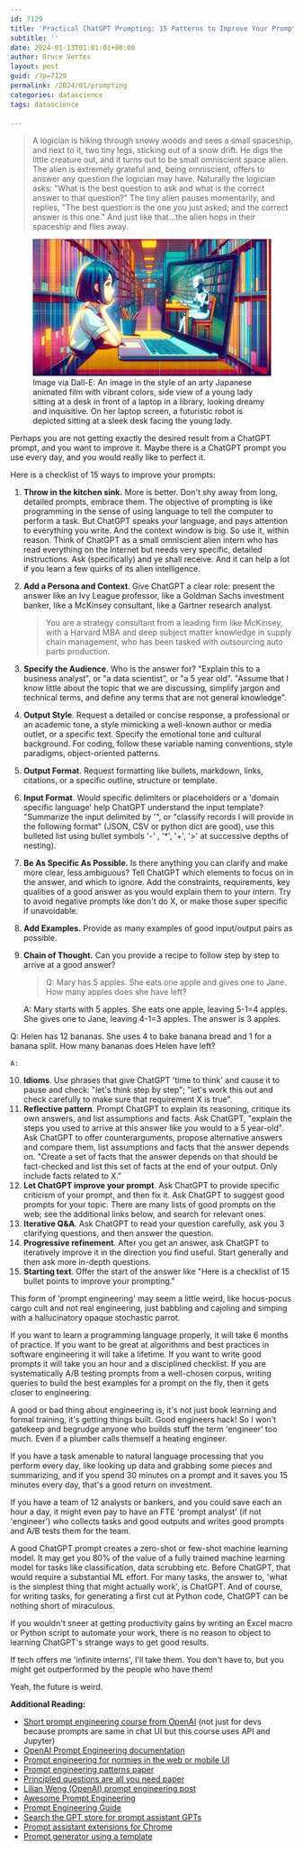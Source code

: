 ```yaml
---
id: 7129
title: 'Practical ChatGPT Prompting: 15 Patterns to Improve Your Prompts'
subtitle: ''
date: 2024-01-13T01:01:01+00:00
author: Druce Vertes
layout: post
guid: /?p=7129
permalink: /2024/01/prompting
categories: datascience
tags: datascience

---
```


> A logician is hiking through snowy woods and sees a small spaceship, and next to it, two tiny legs, sticking out of a snow drift. He digs the little creature out, and it turns out to be small omniscient space alien. The alien is extremely grateful and, being omniscient, offers to answer any question the logician may have. Naturally the logician asks: "What is the best question to ask and what is the correct answer to that question?" The tiny alien pauses momentarily, and replies, "The best question is the one you just asked; and the correct answer is this one." And just like that...the alien hops in their spaceship and flies away.

<figure>
  <img
  src="/assets/2024/young_lady_chatgpt.png"
  alt="Young lady prompting ChatGPT.">
  <figcaption>Image via Dall-E: An image in the style of an arty Japanese animated film with vibrant colors, side view of a young lady sitting at a desk in front of a laptop in a library, looking dreamy and inquisitive. On her laptop screen, a futuristic robot is depicted sitting at a sleek desk facing the young lady.
</figcaption>
</figure>
<!--more-->

Perhaps you are not getting exactly the desired result from a ChatGPT prompt, and you want to improve it. Maybe there is a ChatGPT prompt you use every day, and you would really like to perfect it. 

Here is a checklist of 15 ways to improve your prompts:

1. **Throw in the kitchen sink.** More is better. Don't shy away from long, detailed prompts, embrace them. The objective of prompting is like programming in the sense of using language to tell the computer to perform a task. But ChatGPT speaks *your* language, and pays attention to everything you write. And the context window is big. So use it, within reason. Think of ChatGPT as a small omniscient alien intern who has read everything on the Internet but needs very specific, detailed instructions. Ask (specifically) and ye shall receive. And it can help a lot if you learn a few quirks of its alien intelligence.
2. **Add a Persona and Context**. Give ChatGPT a clear role: present the answer like an Ivy League professor, like a Goldman Sachs investment banker, like a McKinsey consultant, like a Gartner research analyst.
   > You are a strategy consultant from a leading firm like McKinsey, with a Harvard MBA and deep subject matter knowledge in supply chain management, who has been tasked with outsourcing auto parts production.
2. **Specify the Audience**. Who is the answer for? "Explain this to a business analyst", or "a data scientist", or "a 5 year old". "Assume that I know little about the topic that we are discussing, simplify jargon and technical terms, and define any terms that are not general knowledge". 
3. **Output Style**. Request a detailed or concise response, a professional or an academic tone, a style mimicking a well-known author or media outlet, or a specific text. Specify the emotional tone and cultural background. For coding, follow these variable naming conventions, style paradigms, object-oriented patterns. 
5. **Output Format**. Request formatting like bullets, markdown, links, citations, or a specific outline, structure or template.
6. **Input Format**. Would specific delimiters or placeholders or a 'domain specific language' help ChatGPT understand the input template? "Summarize the input delimited by '", or "classify records I will provide in the following format" (JSON, CSV or python dict are good), use this bulleted list using bullet symbols '-' , '\*', '+', '>' at successive depths of nesting).
7. **Be As Specific As Possible.** Is there anything you can clarify and make more clear, less ambiguous? Tell ChatGPT which elements to focus on in the answer, and which to ignore. Add the constraints, requirements, key qualities of a good answer as you would explain them to your intern. Try to avoid negative prompts like don't do X, or make those super specific if unavoidable.
8. **Add Examples.** Provide as many examples of good input/output pairs as possible.
9. **Chain of Thought.** Can you provide a recipe to follow step by step to arrive at a good answer? 
   
   >Q: Mary has 5 apples. She eats one apple and gives one to Jane. How many apples does she have left?
   >
   A: Mary starts with 5 apples. She eats one apple, leaving 5-1=4 apples. She gives one to Jane, leaving 4-1=3 apples. The answer is 3 apples. 
>   
   Q: Helen has 12 bananas. She uses 4 to bake banana bread and 1 for a banana split. How many bananas does Helen have left?
>   
    A:
   
10. **Idioms**. Use phrases that give ChatGPT 'time to think' and cause it to pause and check: "let's think step by step"; "let's work this out and check carefully to make sure that requirement X is true".
11. **Reflective pattern**. Prompt ChatGPT to explain its reasoning, critique its own answers, and list assumptions and facts. Ask ChatGPT, "explain the steps you used to arrive at this answer like you would to a 5 year-old". Ask ChatGPT to offer counterarguments, propose alternative answers and compare them, list assumptions and facts that the answer depends on. "Create a set of facts that the answer depends on that should be fact-checked and list this set of facts at the end of your output. Only include facts related to X."
12. **Let ChatGPT improve your prompt**. Ask ChatGPT to provide specific criticism of your prompt, and then fix it. Ask ChatGPT to suggest good prompts for your topic. There are many lists of good prompts on the web; see the additional links below, and search for relevant ones.
13. **Iterative Q&A**. Ask ChatGPT to read your question carefully, ask you 3 clarifying questions, and then answer the question.
14. **Progressive refinement**. After you get an answer, ask ChatGPT to iteratively improve it in the direction you find useful. Start generally and then ask more in-depth questions.
15. **Starting text**. Offer the start of the answer like "Here is a checklist of 15 bullet points to improve your prompting."

 This form of 'prompt engineering' may seem a little weird, like hocus-pocus cargo cult and not real engineering, just babbling and cajoling and simping with a hallucinatory opaque stochastic parrot.

If you want to learn a programming language properly, it will take 6 months of practice. If you want to be great at algorithms and best practices in software engineering it will take a lifetime. If you want to write good prompts it will take you an hour and a disciplined checklist. If you are systematically A/B testing prompts from a well-chosen corpus, writing queries to build the best examples for a prompt on the fly, then it gets closer to engineering. 

A good or bad thing about engineering is, it's not just book learning and formal training, it's getting things built. Good engineers hack! So I won't gatekeep and begrudge anyone who builds stuff the term 'engineer' too much. Even if a plumber calls themself a heating engineer.

If you have a task amenable to natural language processing that you perform every day, like looking up data and grabbing some pieces and summarizing, and if you spend 30 minutes on a prompt and it saves you 15 minutes every day, that's a good return on investment. 

If you have a team of 12 analysts or bankers, and you could save each an hour a day, it might even pay to have an FTE 'prompt analyst' (if not 'engineer')  who collects tasks and good outputs and writes good prompts and A/B tests them for the team.

A good ChatGPT prompt creates a zero-shot or few-shot machine learning model. It may get you 80% of the value of a fully trained machine learning model for tasks like classification, data scrubbing etc. Before ChatGPT, that would require a substantial ML effort. For many tasks, the answer to, 'what is the simplest thing that might actually work', is ChatGPT. And of course, for writing tasks, for generating a first cut at Python code, ChatGPT can be nothing short of miraculous.

If you wouldn't sneer at getting productivity gains by writing an Excel macro or Python script to automate your work, there is no reason to object to learning ChatGPT's strange ways to get good results. 

If tech offers me 'infinite interns', I'll take them. You don't have to, but you might get outperformed by the people who have them!

Yeah, the future is weird.

**Additional Reading:**
  - [Short prompt engineering course from OpenAI](https://www.deeplearning.ai/short-courses/chatgpt-prompt-engineering-for-developers/) (not just for devs because prompts are same in chat UI but this course uses API and Jupyter) 
  - [OpenAI Prompt Engineering documentation](https://platform.openai.com/docs/guides/prompt-engineering)
  - [Prompt engineering for normies in the web or mobile UI](https://www.coursera.org/learn/prompt-engineering)
  - [Prompt engineering patterns paper](https://www.dre.vanderbilt.edu/~schmidt/PDF/prompt-patterns.pdf) 
  - [Principled questions are all you need paper](https://arxiv.org/pdf/2312.16171.pdf)
  - [Lilian Weng (OpenAI) prompt engineering post](https://lilianweng.github.io/posts/2023-03-15-prompt-engineering/) 
  - [Awesome Prompt Engineering](https://github.com/promptslab/Awesome-Prompt-Engineering)
  - [Prompt Engineering Guide](https://github.com/dair-ai/Prompt-Engineering-Guide)
  - [Search the GPT store for prompt assistant GPTs](https://chat.openai.com/gpts)
  - [Prompt assistant extensions for Chrome](https://chromewebstore.google.com/search/prompt)
  - [Prompt generator using a template](https://mitenmit.github.io/gpt/)

